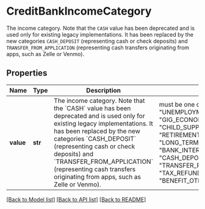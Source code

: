 # CreditBankIncomeCategory

The income category. Note that the `CASH` value has been deprecated and is used only for existing legacy implementations. It has been replaced by the new categories `CASH_DEPOSIT` (representing cash or check deposits) and `TRANSFER_FROM_APPLICATION` (representing cash transfers originating from apps, such as Zelle or Venmo).

## Properties
Name | Type | Description | Notes
------------ | ------------- | ------------- | -------------
**value** | **str** | The income category. Note that the &#x60;CASH&#x60; value has been deprecated and is used only for existing legacy implementations. It has been replaced by the new categories &#x60;CASH_DEPOSIT&#x60; (representing cash or check deposits) and &#x60;TRANSFER_FROM_APPLICATION&#x60; (representing cash transfers originating from apps, such as Zelle or Venmo). |  must be one of ["SALARY", "UNEMPLOYMENT", "CASH", "GIG_ECONOMY", "RENTAL", "CHILD_SUPPORT", "MILITARY", "RETIREMENT", "LONG_TERM_DISABILITY", "BANK_INTEREST", "CASH_DEPOSIT", "TRANSFER_FROM_APPLICATION", "TAX_REFUND", "BENEFIT_OTHER", "OTHER", ]

[[Back to Model list]](../README.md#documentation-for-models) [[Back to API list]](../README.md#documentation-for-api-endpoints) [[Back to README]](../README.md)


